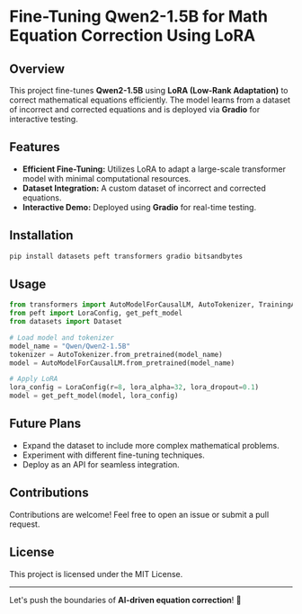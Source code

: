 # Fine-Tuning Qwen2-1.5B for Math Equation Correction Using LoRA

## Overview
This project fine-tunes **Qwen2-1.5B** using **LoRA (Low-Rank Adaptation)** to correct mathematical equations efficiently. The model learns from a dataset of incorrect and corrected equations and is deployed via **Gradio** for interactive testing.

## Features
- **Efficient Fine-Tuning:** Utilizes LoRA to adapt a large-scale transformer model with minimal computational resources.
- **Dataset Integration:** A custom dataset of incorrect and corrected equations.
- **Interactive Demo:** Deployed using **Gradio** for real-time testing.

## Installation
```bash
pip install datasets peft transformers gradio bitsandbytes
```

## Usage
```python
from transformers import AutoModelForCausalLM, AutoTokenizer, TrainingArguments, Trainer
from peft import LoraConfig, get_peft_model
from datasets import Dataset

# Load model and tokenizer
model_name = "Qwen/Qwen2-1.5B"
tokenizer = AutoTokenizer.from_pretrained(model_name)
model = AutoModelForCausalLM.from_pretrained(model_name)

# Apply LoRA
lora_config = LoraConfig(r=8, lora_alpha=32, lora_dropout=0.1)
model = get_peft_model(model, lora_config)
```

## Future Plans
- Expand the dataset to include more complex mathematical problems.
- Experiment with different fine-tuning techniques.
- Deploy as an API for seamless integration.

## Contributions
Contributions are welcome! Feel free to open an issue or submit a pull request.

## License
This project is licensed under the MIT License.

---
Let's push the boundaries of **AI-driven equation correction**! 🚀

